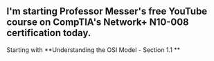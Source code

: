 ## I'm starting Professor Messer's free YouTube course on CompTIA's Network+ N10-008 certification today.

Starting with **Understanding the OSI Model - Section 1.1
**
